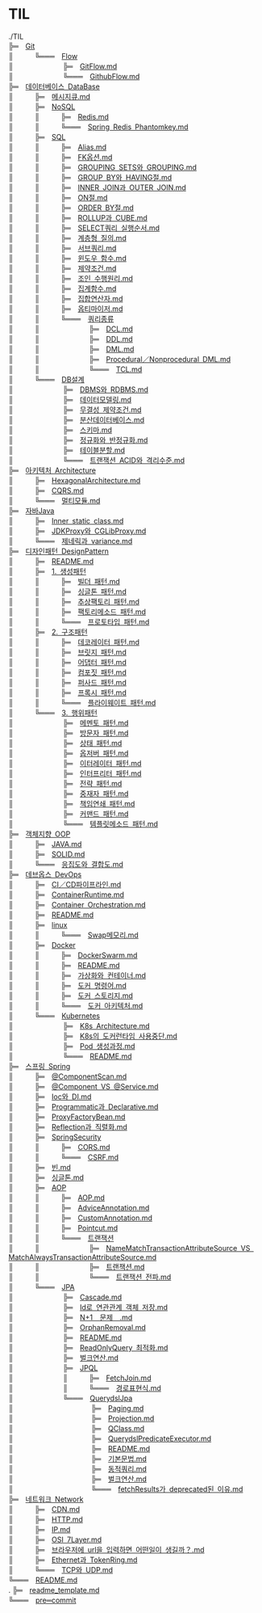 # TIL

./TIL</br>
╠═　[Git](./Git)</br>
║　　　╚═══　[Flow](./Git/Flow)</br>
║　　　　　　　╠═　[GitFlow.md](./Git/Flow/GitFlow.md)</br>
║　　　　　　　╚═══　[GithubFlow.md](./Git/Flow/GithubFlow.md)</br>
╠═　[데이터베이스 DataBase](./데이터베이스 DataBase)</br>
║　　　╠═　[메시지큐.md](./데이터베이스 DataBase/메시지큐.md)</br>
║　　　╠═　[NoSQL](./데이터베이스 DataBase/NoSQL)</br>
║　　　║　　　╠═　[Redis.md](./데이터베이스 DataBase/NoSQL/Redis.md)</br>
║　　　║　　　╚═══　[Spring Redis Phantomkey.md](./데이터베이스 DataBase/NoSQL/Spring Redis Phantomkey.md)</br>
║　　　╠═　[SQL](./데이터베이스 DataBase/SQL)</br>
║　　　║　　　╠═　[Alias.md](./데이터베이스 DataBase/SQL/Alias.md)</br>
║　　　║　　　╠═　[FK옵션.md](./데이터베이스 DataBase/SQL/FK옵션.md)</br>
║　　　║　　　╠═　[GROUPING SETS와 GROUPING.md](./데이터베이스 DataBase/SQL/GROUPING SETS와 GROUPING.md)</br>
║　　　║　　　╠═　[GROUP BY와 HAVING절.md](./데이터베이스 DataBase/SQL/GROUP BY와 HAVING절.md)</br>
║　　　║　　　╠═　[INNER JOIN과 OUTER JOIN.md](./데이터베이스 DataBase/SQL/INNER JOIN과 OUTER JOIN.md)</br>
║　　　║　　　╠═　[ON절.md](./데이터베이스 DataBase/SQL/ON절.md)</br>
║　　　║　　　╠═　[ORDER BY절.md](./데이터베이스 DataBase/SQL/ORDER BY절.md)</br>
║　　　║　　　╠═　[ROLLUP과 CUBE.md](./데이터베이스 DataBase/SQL/ROLLUP과 CUBE.md)</br>
║　　　║　　　╠═　[SELECT쿼리 실행순서.md](./데이터베이스 DataBase/SQL/SELECT쿼리 실행순서.md)</br>
║　　　║　　　╠═　[계층형 질의.md](./데이터베이스 DataBase/SQL/계층형 질의.md)</br>
║　　　║　　　╠═　[서브쿼리.md](./데이터베이스 DataBase/SQL/서브쿼리.md)</br>
║　　　║　　　╠═　[윈도우 함수.md](./데이터베이스 DataBase/SQL/윈도우 함수.md)</br>
║　　　║　　　╠═　[제약조건.md](./데이터베이스 DataBase/SQL/제약조건.md)</br>
║　　　║　　　╠═　[조인 수행원리.md](./데이터베이스 DataBase/SQL/조인 수행원리.md)</br>
║　　　║　　　╠═　[집계함수.md](./데이터베이스 DataBase/SQL/집계함수.md)</br>
║　　　║　　　╠═　[집합연산자.md](./데이터베이스 DataBase/SQL/집합연산자.md)</br>
║　　　║　　　╠═　[옵티마이저.md](./데이터베이스 DataBase/SQL/옵티마이저.md)</br>
║　　　║　　　╚═══　[쿼리종류](./데이터베이스 DataBase/SQL/쿼리종류)</br>
║　　　║　　　　　　　╠═　[DCL.md](./데이터베이스 DataBase/SQL/쿼리종류/DCL.md)</br>
║　　　║　　　　　　　╠═　[DDL.md](./데이터베이스 DataBase/SQL/쿼리종류/DDL.md)</br>
║　　　║　　　　　　　╠═　[DML.md](./데이터베이스 DataBase/SQL/쿼리종류/DML.md)</br>
║　　　║　　　　　　　╠═　[Procedural／Nonprocedural DML.md](./데이터베이스 DataBase/SQL/쿼리종류/Procedural／Nonprocedural DML.md)</br>
║　　　║　　　　　　　╚═══　[TCL.md](./데이터베이스 DataBase/SQL/쿼리종류/TCL.md)</br>
║　　　╚═══　[DB설계](./데이터베이스 DataBase/DB설계)</br>
║　　　　　　　╠═　[DBMS와 RDBMS.md](./데이터베이스 DataBase/DB설계/DBMS와 RDBMS.md)</br>
║　　　　　　　╠═　[데이터모델링.md](./데이터베이스 DataBase/DB설계/데이터모델링.md)</br>
║　　　　　　　╠═　[무결성 제약조건.md](./데이터베이스 DataBase/DB설계/무결성 제약조건.md)</br>
║　　　　　　　╠═　[분산데이터베이스.md](./데이터베이스 DataBase/DB설계/분산데이터베이스.md)</br>
║　　　　　　　╠═　[스키마.md](./데이터베이스 DataBase/DB설계/스키마.md)</br>
║　　　　　　　╠═　[정규화와 반정규화.md](./데이터베이스 DataBase/DB설계/정규화와 반정규화.md)</br>
║　　　　　　　╠═　[테이블분할.md](./데이터베이스 DataBase/DB설계/테이블분할.md)</br>
║　　　　　　　╚═══　[트랜잭션 ACID와 격리수준.md](./데이터베이스 DataBase/DB설계/트랜잭션 ACID와 격리수준.md)</br>
╠═　[아키텍처 Architecture](./아키텍처 Architecture)</br>
║　　　╠═　[HexagonalArchitecture.md](./아키텍처 Architecture/HexagonalArchitecture.md)</br>
║　　　╠═　[CQRS.md](./아키텍처 Architecture/CQRS.md)</br>
║　　　╚═══　[멀티모듈.md](./아키텍처 Architecture/멀티모듈.md)</br>
╠═　[자바Java](./자바Java)</br>
║　　　╠═　[Inner static class.md](./자바Java/Inner static class.md)</br>
║　　　╠═　[JDKProxy와 CGLibProxy.md](./자바Java/JDKProxy와 CGLibProxy.md)</br>
║　　　╚═══　[제네릭과 variance.md](./자바Java/제네릭과 variance.md)</br>
╠═　[디자인패턴 DesignPattern](./디자인패턴 DesignPattern)</br>
║　　　╠═　[README.md](./디자인패턴 DesignPattern/README.md)</br>
║　　　╠═　[1. 생성패턴](./디자인패턴 DesignPattern/1. 생성패턴)</br>
║　　　║　　　╠═　[빌더 패턴.md](./디자인패턴 DesignPattern/1. 생성패턴/빌더 패턴.md)</br>
║　　　║　　　╠═　[싱글톤 패턴.md](./디자인패턴 DesignPattern/1. 생성패턴/싱글톤 패턴.md)</br>
║　　　║　　　╠═　[추상팩토리 패턴.md](./디자인패턴 DesignPattern/1. 생성패턴/추상팩토리 패턴.md)</br>
║　　　║　　　╠═　[팩토리메소드 패턴.md](./디자인패턴 DesignPattern/1. 생성패턴/팩토리메소드 패턴.md)</br>
║　　　║　　　╚═══　[프로토타입 패턴.md](./디자인패턴 DesignPattern/1. 생성패턴/프로토타입 패턴.md)</br>
║　　　╠═　[2. 구조패턴](./디자인패턴 DesignPattern/2. 구조패턴)</br>
║　　　║　　　╠═　[데코레이터 패턴.md](./디자인패턴 DesignPattern/2. 구조패턴/데코레이터 패턴.md)</br>
║　　　║　　　╠═　[브릿지 패턴.md](./디자인패턴 DesignPattern/2. 구조패턴/브릿지 패턴.md)</br>
║　　　║　　　╠═　[어댑터 패턴.md](./디자인패턴 DesignPattern/2. 구조패턴/어댑터 패턴.md)</br>
║　　　║　　　╠═　[컴포짓 패턴.md](./디자인패턴 DesignPattern/2. 구조패턴/컴포짓 패턴.md)</br>
║　　　║　　　╠═　[퍼사드 패턴.md](./디자인패턴 DesignPattern/2. 구조패턴/퍼사드 패턴.md)</br>
║　　　║　　　╠═　[프록시 패턴.md](./디자인패턴 DesignPattern/2. 구조패턴/프록시 패턴.md)</br>
║　　　║　　　╚═══　[플라이웨이트 패턴.md](./디자인패턴 DesignPattern/2. 구조패턴/플라이웨이트 패턴.md)</br>
║　　　╚═══　[3. 행위패턴](./디자인패턴 DesignPattern/3. 행위패턴)</br>
║　　　　　　　╠═　[메멘토 패턴.md](./디자인패턴 DesignPattern/3. 행위패턴/메멘토 패턴.md)</br>
║　　　　　　　╠═　[방문자 패턴.md](./디자인패턴 DesignPattern/3. 행위패턴/방문자 패턴.md)</br>
║　　　　　　　╠═　[상태 패턴.md](./디자인패턴 DesignPattern/3. 행위패턴/상태 패턴.md)</br>
║　　　　　　　╠═　[옵저버 패턴.md](./디자인패턴 DesignPattern/3. 행위패턴/옵저버 패턴.md)</br>
║　　　　　　　╠═　[이터레이터 패턴.md](./디자인패턴 DesignPattern/3. 행위패턴/이터레이터 패턴.md)</br>
║　　　　　　　╠═　[인터프리터 패턴.md](./디자인패턴 DesignPattern/3. 행위패턴/인터프리터 패턴.md)</br>
║　　　　　　　╠═　[전략 패턴.md](./디자인패턴 DesignPattern/3. 행위패턴/전략 패턴.md)</br>
║　　　　　　　╠═　[중재자 패턴.md](./디자인패턴 DesignPattern/3. 행위패턴/중재자 패턴.md)</br>
║　　　　　　　╠═　[책임연쇄 패턴.md](./디자인패턴 DesignPattern/3. 행위패턴/책임연쇄 패턴.md)</br>
║　　　　　　　╠═　[커맨드 패턴.md](./디자인패턴 DesignPattern/3. 행위패턴/커맨드 패턴.md)</br>
║　　　　　　　╚═══　[템플릿메소드 패턴.md](./디자인패턴 DesignPattern/3. 행위패턴/템플릿메소드 패턴.md)</br>
╠═　[객체지향 OOP](./객체지향 OOP)</br>
║　　　╠═　[JAVA.md](./객체지향 OOP/JAVA.md)</br>
║　　　╠═　[SOLID.md](./객체지향 OOP/SOLID.md)</br>
║　　　╚═══　[응집도와 결합도.md](./객체지향 OOP/응집도와 결합도.md)</br>
╠═　[데브옵스 DevOps](./데브옵스 DevOps)</br>
║　　　╠═　[CI／CD파이프라인.md](./데브옵스 DevOps/CI／CD파이프라인.md)</br>
║　　　╠═　[ContainerRuntime.md](./데브옵스 DevOps/ContainerRuntime.md)</br>
║　　　╠═　[Container Orchestration.md](./데브옵스 DevOps/Container Orchestration.md)</br>
║　　　╠═　[README.md](./데브옵스 DevOps/README.md)</br>
║　　　╠═　[linux](./데브옵스 DevOps/linux)</br>
║　　　║　　　╚═══　[Swap메모리.md](./데브옵스 DevOps/linux/Swap메모리.md)</br>
║　　　╠═　[Docker](./데브옵스 DevOps/Docker)</br>
║　　　║　　　╠═　[DockerSwarm.md](./데브옵스 DevOps/Docker/DockerSwarm.md)</br>
║　　　║　　　╠═　[README.md](./데브옵스 DevOps/Docker/README.md)</br>
║　　　║　　　╠═　[가상화와 컨테이너.md](./데브옵스 DevOps/Docker/가상화와 컨테이너.md)</br>
║　　　║　　　╠═　[도커 명령어.md](./데브옵스 DevOps/Docker/도커 명령어.md)</br>
║　　　║　　　╠═　[도커 스토리지.md](./데브옵스 DevOps/Docker/도커 스토리지.md)</br>
║　　　║　　　╚═══　[도커 아키텍처.md](./데브옵스 DevOps/Docker/도커 아키텍처.md)</br>
║　　　╚═══　[Kubernetes](./데브옵스 DevOps/Kubernetes)</br>
║　　　　　　　╠═　[K8s Architecture.md](./데브옵스 DevOps/Kubernetes/K8s Architecture.md)</br>
║　　　　　　　╠═　[K8s의 도커런타임 사용중단.md](./데브옵스 DevOps/Kubernetes/K8s의 도커런타임 사용중단.md)</br>
║　　　　　　　╠═　[Pod 생성과정.md](./데브옵스 DevOps/Kubernetes/Pod 생성과정.md)</br>
║　　　　　　　╚═══　[README.md](./데브옵스 DevOps/Kubernetes/README.md)</br>
╠═　[스프링 Spring](./스프링 Spring)</br>
║　　　╠═　[@ComponentScan.md](./스프링 Spring/@ComponentScan.md)</br>
║　　　╠═　[@Component VS @Service.md](./스프링 Spring/@Component VS @Service.md)</br>
║　　　╠═　[Ioc와 DI.md](./스프링 Spring/Ioc와 DI.md)</br>
║　　　╠═　[Programmatic과 Declarative.md](./스프링 Spring/Programmatic과 Declarative.md)</br>
║　　　╠═　[ProxyFactoryBean.md](./스프링 Spring/ProxyFactoryBean.md)</br>
║　　　╠═　[Reflection과 직렬화.md](./스프링 Spring/Reflection과 직렬화.md)</br>
║　　　╠═　[SpringSecurity](./스프링 Spring/SpringSecurity)</br>
║　　　║　　　╠═　[CORS.md](./스프링 Spring/SpringSecurity/CORS.md)</br>
║　　　║　　　╚═══　[CSRF.md](./스프링 Spring/SpringSecurity/CSRF.md)</br>
║　　　╠═　[빈.md](./스프링 Spring/빈.md)</br>
║　　　╠═　[싱글톤.md](./스프링 Spring/싱글톤.md)</br>
║　　　╠═　[AOP](./스프링 Spring/AOP)</br>
║　　　║　　　╠═　[AOP.md](./스프링 Spring/AOP/AOP.md)</br>
║　　　║　　　╠═　[AdviceAnnotation.md](./스프링 Spring/AOP/AdviceAnnotation.md)</br>
║　　　║　　　╠═　[CustomAnnotation.md](./스프링 Spring/AOP/CustomAnnotation.md)</br>
║　　　║　　　╠═　[Pointcut.md](./스프링 Spring/AOP/Pointcut.md)</br>
║　　　║　　　╚═══　[트랜잭션](./스프링 Spring/AOP/트랜잭션)</br>
║　　　║　　　　　　　╠═　[NameMatchTransactionAttributeSource VS MatchAlwaysTransactionAttributeSource.md](./스프링 Spring/AOP/트랜잭션/NameMatchTransactionAttributeSource VS MatchAlwaysTransactionAttributeSource.md)</br>
║　　　║　　　　　　　╠═　[트랜잭션.md](./스프링 Spring/AOP/트랜잭션/트랜잭션.md)</br>
║　　　║　　　　　　　╚═══　[트랜잭션 전파.md](./스프링 Spring/AOP/트랜잭션/트랜잭션 전파.md)</br>
║　　　╚═══　[JPA](./스프링 Spring/JPA)</br>
║　　　　　　　╠═　[Cascade.md](./스프링 Spring/JPA/Cascade.md)</br>
║　　　　　　　╠═　[Id로 연관관계 객체 저장.md](./스프링 Spring/JPA/Id로 연관관계 객체 저장.md)</br>
║　　　　　　　╠═　[N+1　문제　.md](./스프링 Spring/JPA/N+1　문제　.md)</br>
║　　　　　　　╠═　[OrphanRemoval.md](./스프링 Spring/JPA/OrphanRemoval.md)</br>
║　　　　　　　╠═　[README.md](./스프링 Spring/JPA/README.md)</br>
║　　　　　　　╠═　[ReadOnlyQuery 최적화.md](./스프링 Spring/JPA/ReadOnlyQuery 최적화.md)</br>
║　　　　　　　╠═　[벌크연산.md](./스프링 Spring/JPA/벌크연산.md)</br>
║　　　　　　　╠═　[JPQL](./스프링 Spring/JPA/JPQL)</br>
║　　　　　　　║　　　╠═　[FetchJoin.md](./스프링 Spring/JPA/JPQL/FetchJoin.md)</br>
║　　　　　　　║　　　╚═══　[경로표현식.md](./스프링 Spring/JPA/JPQL/경로표현식.md)</br>
║　　　　　　　╚═══　[QuerydslJpa](./스프링 Spring/JPA/QuerydslJpa)</br>
║　　　　　　　　　　　╠═　[Paging.md](./스프링 Spring/JPA/QuerydslJpa/Paging.md)</br>
║　　　　　　　　　　　╠═　[Projection.md](./스프링 Spring/JPA/QuerydslJpa/Projection.md)</br>
║　　　　　　　　　　　╠═　[QClass.md](./스프링 Spring/JPA/QuerydslJpa/QClass.md)</br>
║　　　　　　　　　　　╠═　[QuerydslPredicateExecutor.md](./스프링 Spring/JPA/QuerydslJpa/QuerydslPredicateExecutor.md)</br>
║　　　　　　　　　　　╠═　[README.md](./스프링 Spring/JPA/QuerydslJpa/README.md)</br>
║　　　　　　　　　　　╠═　[기본문법.md](./스프링 Spring/JPA/QuerydslJpa/기본문법.md)</br>
║　　　　　　　　　　　╠═　[동적쿼리.md](./스프링 Spring/JPA/QuerydslJpa/동적쿼리.md)</br>
║　　　　　　　　　　　╠═　[벌크연산.md](./스프링 Spring/JPA/QuerydslJpa/벌크연산.md)</br>
║　　　　　　　　　　　╚═══　[fetchResults가 deprecated된 이유.md](./스프링 Spring/JPA/QuerydslJpa/fetchResults가 deprecated된 이유.md)</br>
╠═　[네트워크 Network](./네트워크 Network)</br>
║　　　╠═　[CDN.md](./네트워크 Network/CDN.md)</br>
║　　　╠═　[HTTP.md](./네트워크 Network/HTTP.md)</br>
║　　　╠═　[IP.md](./네트워크 Network/IP.md)</br>
║　　　╠═　[OSI 7Layer.md](./네트워크 Network/OSI 7Layer.md)</br>
║　　　╠═　[브라우저에 url을 입력하면 어떤일이 생길까？.md](./네트워크 Network/브라우저에 url을 입력하면 어떤일이 생길까？.md)</br>
║　　　╠═　[Ethernet과 TokenRing.md](./네트워크 Network/Ethernet과 TokenRing.md)</br>
║　　　╚═══　[TCP와 UDP.md](./네트워크 Network/TCP와 UDP.md)</br>
╚═══　[README.md](./README.md)</br>
.
╠═　[readme_template.md](./readme_template.md)</br>
╚═══　[pre═commit](./pre═commit)</br>
